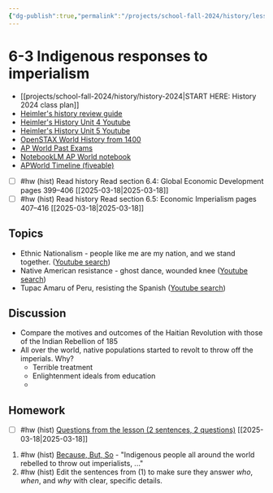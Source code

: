 ```yaml
---
{"dg-publish":true,"permalink":"/projects/school-fall-2024/history/lessons/6-3-indigenous-responses/"}
---
```



#  6-3 Indigenous responses to imperialism

- [[projects/school-fall-2024/history/history-2024\|START HERE: History 2024 class plan]]
- [Heimler's history review guide](https://resources.heimlershistory.com/products/ap-world-heimler-review-guide)
- [Heimler's History Unit 4 Youtube](https://www.youtube.com/playlist?list=PLEHRHjICEfDVG6osVMx-168RjRmHv7eby)
- [Heimler's History Unit 5 Youtube](https://www.youtube.com/playlist?list=PLEHRHjICEfDVqlm9W8s3LiDUJDF_M7eBv)
- [OpenSTAX World History from 1400](https://openstax.org/books/world-history-volume-2/pages/1-introduction)
- [AP World Past Exams](https://apcentral.collegeboard.org/courses/ap-world-history/exam/past-exam-questions)
- [NotebookLM AP World notebook](https://notebooklm.google.com/notebook/94b83796-38ce-42a3-b8c6-61630d55f2a2)
- [APWorld Timeline (fiveable)](https://library.fiveable.me/ap-world/faqs/ultimate-ap-world-timeline/blog/7wbnilPDIokeXB7TZ9e3)




- [ ] #hw (hist) Read history  Read section 6.4: Global Economic Development pages 399–406 [[2025-03-18\|2025-03-18]] 
- [ ] #hw (hist) Read history  Read section 6.5: Economic Imperialism pages 407–416 [[2025-03-18\|2025-03-18]] 

## Topics


- Ethnic Nationalism - people like me are my nation, and we stand together. ([Youtube search](https://www.youtube.com/results?search_query=Ethnic%20Nationalism%20-%20people%20like%20me%20are%20my%20nation,%20and%20we%20stand%20together.))
- Native American resistance - ghost dance, wounded knee ([Youtube search](https://www.youtube.com/results?search_query=Native%20American%20resistance%20-%20ghost%20dance,%20wounded%20knee))
- Tupac Amaru of Peru, resisting the Spanish ([Youtube search](https://www.youtube.com/results?search_query=Tupac%20Amaru%20of%20Peru,%20resisting%20the%20Spanish))

## Discussion

- Compare the motives and outcomes of the Haitian Revolution with those of the Indian Rebellion of 185 
- All over the world, native populations started to revolt to throw off the imperials. Why?
    - Terrible treatment
    - Enlightenment ideals from education
    - 
## Homework

- [ ] #hw (hist) [Questions from the lesson (2 sentences, 2 questions)](https://school.ginosterous.com/projects/school-fall-2024/history/lessons/6-3-indigenous-responses) [[2025-03-18\|2025-03-18]]

1. #hw (hist) [Because, But, So](https://school.ginosterous.com/projects/school-fall-2024/language/language-review/because-but-so-exercises) - "Indigenous people all around the world rebelled to throw out imperialists, ..."
2. #hw (hist) Edit the sentences from (1) to make sure they answer *who*, *when*, and *why* with clear, specific details. 
